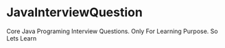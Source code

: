 # JavaInterviewQuestion
Core Java Programing Interview Questions. Only For Learning Purpose. So Lets Learn
